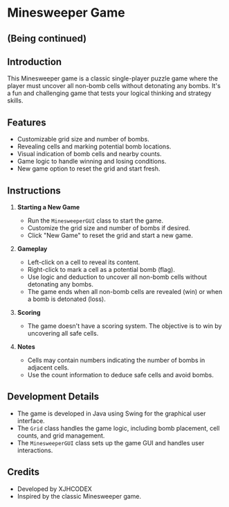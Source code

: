 # Minesweeper Game
## (Being continued)

## Introduction
This Minesweeper game is a classic single-player puzzle game where the player must uncover all non-bomb cells without detonating any bombs. It's a fun and challenging game that tests your logical thinking and strategy skills.

## Features
- Customizable grid size and number of bombs.
- Revealing cells and marking potential bomb locations.
- Visual indication of bomb cells and nearby counts.
- Game logic to handle winning and losing conditions.
- New game option to reset the grid and start fresh.

## Instructions
1. **Starting a New Game**
   - Run the `MinesweeperGUI` class to start the game.
   - Customize the grid size and number of bombs if desired.
   - Click "New Game" to reset the grid and start a new game.

2. **Gameplay**
   - Left-click on a cell to reveal its content.
   - Right-click to mark a cell as a potential bomb (flag).
   - Use logic and deduction to uncover all non-bomb cells without detonating any bombs.
   - The game ends when all non-bomb cells are revealed (win) or when a bomb is detonated (loss).

3. **Scoring**
   - The game doesn't have a scoring system. The objective is to win by uncovering all safe cells.

4. **Notes**
   - Cells may contain numbers indicating the number of bombs in adjacent cells.
   - Use the count information to deduce safe cells and avoid bombs.

## Development Details
- The game is developed in Java using Swing for the graphical user interface.
- The `Grid` class handles the game logic, including bomb placement, cell counts, and grid management.
- The `MinesweeperGUI` class sets up the game GUI and handles user interactions.

## Credits
- Developed by XJHCODEX
- Inspired by the classic Minesweeper game.
